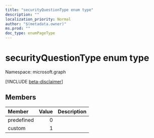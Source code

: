 ```yaml
---
title: "securityQuestionType enum type"
description: ""
localization_priority: Normal
author: "$(metadata.owner)"
ms.prod: ""
doc_type: enumPageType
---
```


# securityQuestionType enum type

Namespace: microsoft.graph

[!INCLUDE [beta-disclaimer](../../includes/beta-disclaimer.md)]

## Members

| Member     | Value | Description |
| :--------- | ----: | :---------- |
| predefined | 0     |             |
| custom     | 1     |             |
